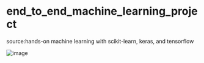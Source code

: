 # end_to_end_machine_learning_project
 
source:hands-on machine learning with scikit-learn, keras, and tensorflow

![image](https://github.com/user-attachments/assets/d3efe667-d1e2-44cd-a31b-e9d26b55a4aa)
